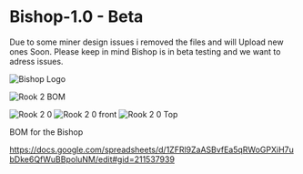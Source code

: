 # Bishop-1.0 - Beta

Due to some miner design issues i removed the files and will Upload new ones Soon. Please keep in mind Bishop is in beta testing and we want to adress issues. 

![Bishop Logo](https://user-images.githubusercontent.com/119429729/213951045-ed1cb27d-707b-4f94-bb17-9b2d6809b0fe.png)

![Rook 2 BOM](https://user-images.githubusercontent.com/119429729/213884817-599a1bc3-2994-4601-9860-146cdf612573.png)

![Rook 2 0](https://user-images.githubusercontent.com/119429729/212772172-d4bb4879-3d80-457f-ae41-5f5bd654ffb6.png)
![Rook 2 0 front](https://user-images.githubusercontent.com/119429729/212772181-8a1c8bdc-05b5-4a43-8110-af97899e1aee.png)
![Rook 2 0 Top](https://user-images.githubusercontent.com/119429729/212772191-2fbb187b-d8b7-47a4-835c-7964e5847a07.png)

BOM for the Bishop 

https://docs.google.com/spreadsheets/d/1ZFRl9ZaASBvfEa5qRWoGPXiH7ubDke6QfWuBBpoluNM/edit#gid=211537939
